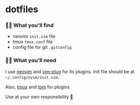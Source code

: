 # dotfiles

### 🕵️‍♀️ What you'll find

- neovim `init.vim` file
- tmux `tmux.conf` file
- config file for git `.gitconfig`

### 👩‍🍳 What you'll need

I use [neovim](https://neovim.io/) and [vim-plug](https://github.com/junegunn/vim-plug) for its plugins.
Init file should be at `~/.config/nvim/init.vim`.

Also, [tmux](https://github.com/tmux/tmux/wiki) and [tpm](https://github.com/tmux-plugins/tpm) for plugins.

Use at your own responsibility 🙅
